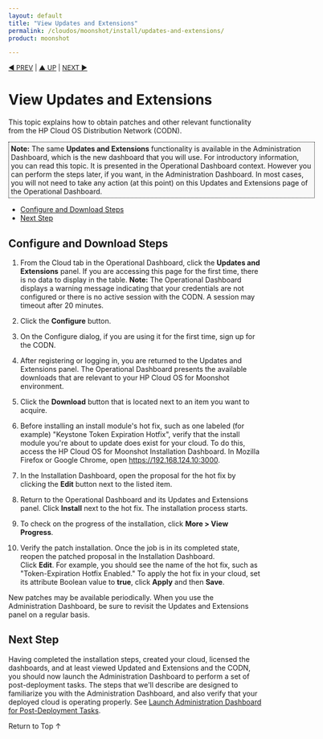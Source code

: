 ```yaml
---
layout: default
title: "View Updates and Extensions"
permalink: /cloudos/moonshot/install/updates-and-extensions/
product: moonshot

---
```

<!--PUBLISHED-->


<script> 

function PageRefresh { 
onLoad="window.refresh"
}

PageRefresh();

</script>


<p style="font-size: small;"> <a href="/cloudos/moonshot/install/customize-user-settings/">&#9664; PREV</a> | 
<a href="/cloudos/moonshot/install/">&#9650; UP</a> | <a href="/cloudos/moonshot/install/launch-admin-dashboard/">NEXT &#9654;</a> </p>

# View Updates and Extensions

This topic explains how to obtain patches and other relevant functionality from the HP Cloud OS Distribution Network (CODN).

<p style="background-color:#f8f8f8; padding:4px 4px 4px 4px; border: 1px dotted #000000; min-width:600px;"> <b>Note:</b> The same <b>Updates and Extensions</b> 
functionality is available in the Administration Dashboard, which is the new dashboard that you will use.  For introductory information, you can read this topic. It is 
presented in the Operational Dashboard context. However you can perform the steps later, if you want, in the Administration Dashboard. In most cases, 
you will not need to take any action (at this point) on this Updates and Extensions page of the Operational Dashboard.
</p>

* [Configure and Download Steps](#configure-and-download-steps)
* [Next Step](#next-step)

<!--
* [Modify the CODN Runtime Configuration](#modify-the-codn-runtime-configuration) 
  * [Server Host and Port](#server-host-and-port)
  * [Proxy Configuration](#proxy-configuration)
  * [Logging](#logging)
* [CODN Service Commands](#codn-service-commands)
-->

## Configure and Download Steps

1. From the Cloud tab in the Operational Dashboard, click the **Updates and Extensions** panel. If you are accessing this page for the first time, 
there is no data to display in the table.  **Note:** The Operational Dashboard displays a warning message indicating that your credentials are not 
configured or there is no active session with the CODN. A session may timeout after 20 minutes.

2. Click the **Configure** button.

3. On the Configure dialog, if you are using it for the first time, sign up for the CODN.

4. After registering or logging in, you are returned to the Updates and Extensions panel. The Operational Dashboard presents the available downloads 
that are relevant to your HP Cloud OS for Moonshot environment.

5. Click the **Download** button that is located next to an item you want to acquire.  

6. Before installing an install module's hot fix, such as one labeled (for example) "Keystone Token Expiration Hotfix", verify that the install module 
you're about to update does exist for your cloud. To do this, access the HP Cloud OS for Moonshot Installation Dashboard. In Mozilla Firefox or Google 
Chrome, open https://192.168.124.10:3000. 

7. In the Installation Dashboard, open the proposal for the hot fix by clicking the **Edit** button next to the listed item.   

8. Return to the Operational Dashboard and its Updates and Extensions panel. Click **Install** next to the hot fix. The installation process starts. 

9. To check on the progress of the installation, click **More > View Progress**.  

10. Verify the patch installation. Once the job is in its completed state, reopen the patched proposal in the Installation Dashboard.  
Click **Edit**. For example, you should see the name of the hot fix, such as "Token-Expiration Hotfix Enabled." To apply the hot fix in your cloud, 
set its attribute Boolean value to **true**, click **Apply** and then **Save**.

New patches may be available periodically. When you use the Administration Dashboard, be sure to revisit the Updates and Extensions panel on 
a regular basis. 

<!--
## Modify the CODN Runtime Configuration

CODN is a web service that provides catalog integration and content download services for the HP Cloud OS for Moonshot Operational Dashboard and 
HP Cloud OS for Moonshot Administration Dashboard. 

On your cloud controller node, the CODN configuration file is here:

<pre>
/etc/codn/codn.conf
</pre>

It contains parameters that set the runtime behavior of the CODN server. You can modify some, but not all, of the parameters. 

**Note:** Do not modify these sections of codn.conf:

* **codn_data**: this is the location of the job data information. 

* **codn_cache**: this is the location of the downloaded catalog entries. There is a directory for each catalog entry. 

### Server Host and Port

In /etc/codn/codn.conf, you can configure the host and port and proxy information for the web service.

<pre>
server = 
    'port': '21131',  
    'host': '0.0.0.0' 
}
</pre>
	
### Proxy Configuration

In /etc/codn/codn.conf, you can configure the proxy for connecting to the CODN Web catalog. For example:

<pre>
http_proxy = 'http://myproxy.myco.com:8080'
https_proxy = http_proxy
</pre>

### Logging

You will probably not have to change the default logging configuration.
                
<pre>
logging = {
    'loggers': {
        'root': {'level': 'INFO', 'handlers': ['console']},
        'codn': {'level': 'INFO', 'handlers': ['console', 'file']},
        'py.warnings': {'handlers': ['console']},
        '__force_dict__': True
    },
    'handlers': {
        'console': {
            'class': 'logging.StreamHandler',
            'formatter': 'simple'
        },
        'file': {
            'class': 'logging.handlers.RotatingFileHandler',
            'filename': '/var/log/codn/codn.log',
            'maxBytes': 1048576,
            'backupCount': 5,
            'formatter': 'simple'
        }
    },
</pre>

The **INFO** level logging will look like following examples. The formats shown below were modified to avoid long line breaks.

The following shows the CODN start time:

<pre>
2013-12-13 13:45:09,755 INFO  [codn.api.app][MainThread] *** CODN service started ***
</pre>

The following shows CODN getting all the catalog entries:

<pre>
2013-12-13 13:45:18,283 INFO  [codn.api.controllers.hooks][MainThread]  
Response  to: 10.1.34.33 "GET /v1/catalog" 200 3485
</pre>

Here CODN gets catalog entry 470:

<pre>
2013-12-13 13:45:53,846 INFO  [codn.api.controllers.hooks][MainThread]  
Request from: 10.1.34.33 "GET /v1/catalog/470"

2013-12-13 13:45:54,699 INFO  [codn.api.controllers.hooks][MainThread]  
Response  to: 10.1.34.33 "GET /v1/catalog/470" 200 414
</pre>

CODN requests download of catalog entry 470:

<pre>
2013-12-13 13:45:58,263 INFO  [codn.api.controllers.hooks][MainThread]  
Request from: 10.1.34.33 "POST /v1/catalog/470/download"

2013-12-13 13:45:58,290 INFO  [codn.api.controllers.hooks][MainThread]  
Response  to: 10.1.34.33 "POST /v1/catalog/470/download" 200 51
</pre>

The next log entry shows the progress of the download for catalog entry 470:

<pre>
2013-12-13 13:45:58,306 INFO  [codn.common.util.job][MainThread] 
Download job(id=f386e918-643f-11e3-969d-0050569f1ba4) for catalog entry(id=470) 
changed status from CREATED to PROCESSING

2013-12-13 13:45:58,361 INFO  [codn.api.controllers.hooks][MainThread]  
Request from: 10.1.34.33 "GET /v1/catalog"

2013-12-13 13:45:59,501 INFO  [codn.api.controllers.hooks][MainThread]  
Response  to: 10.1.34.33 "GET /v1/catalog" 200 3489
</pre>

Here the download of catalog entry 470 has completed:

<pre>
2013-12-13 13:46:07,945 INFO  [codn.common.util.job][MainThread] 
Download job(id=f386e918-643f-11e3-969d-0050569f1ba4) for catalog entry(id=470) 
changed status from PROCESSING to COMPLETED
</pre>

The next log entry shows the install of downloaded catalog entry 470:

<pre>
2013-12-13 13:48:33,464 INFO  [codn.common.util.job][MainThread] 
Install job(id=50020722-6440-11e3-969d-0050569f1ba4) for catalog entry(id=470) 
changed status from CREATED to PROCESSING

2013-12-13 13:48:33,777 INFO  [codn.handlers.content.image][MainThread] 
Image Content Handler 
var/cache/codn/470/cirros.d/component/cirros-0.3.0-x86_64-disk.img
</pre>

Here in the log is the completed installation of catalog entry 470:

<pre>
2013-12-13 13:49:48,914 INFO  [codn.common.util.job][MainThread] 
Install job(id=50020722-6440-11e3-969d-0050569f1ba4) for catalog entry(id=470) 
changed status from PROCESSING to COMPLETED
</pre>

The CODN service should always be running, but if it is ever 'stopped' or restarted then you will see that also in the log:

<pre>
2013-12-13 14:00:56,921 INFO  [codn.api.app]  *** CODN service stopping ***
</pre>

### Setting Verbose Logging with DEBUG

If you need more detailed logging information, change 'codn' level logging from INFO to DEBUG, which would result in verbose logging: 

<pre>
'codn': {'level': 'DEBUG', 'handlers': ['console', 'file']},
</pre>


## CODN Service Commands

You can start, monitor, and stop the CODN service with the following commands:

<pre>
service codn start  
service codn status 
service codn stop
</pre> 

If you edit codn.conf, be sure to stop and then start the service again:

<pre>
service codn stop 
service codn start
</pre>

Then check its status:

<pre>
service codn status
</pre>

If the service does not restart, check the codn.conf file for syntax errors.
--> 

## Next Step

Having completed the installation steps, created your cloud, licensed the dashboards, and at least viewed Updated and Extensions and the CODN, 
you should now launch the Administration Dashboard to perform a set of post-deployment tasks. The steps that we'll describe are designed to familiarize 
you with the Administration Dashboard, and also verify that your deployed cloud is operating properly. 
See [Launch Administration Dashboard for Post-Deployment Tasks](/cloudos/moonshot/install/launch-admin-dashboard/). 

<a href="#top" style="padding:14px 0px 14px 0px; text-decoration: none;"> Return to Top &#8593; </a>

